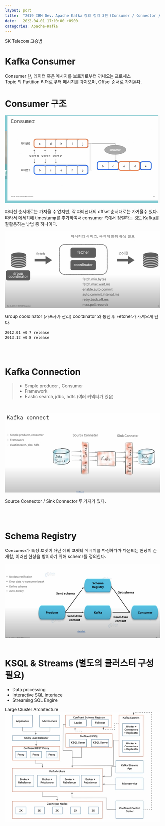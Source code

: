 ```yaml
---
layout: post
title:  "2019 IBM Dev. Apache Kafka 강의 정리 3편 (Consumer / Connector / Etc 편)"
date:   2022-04-01 17:00:00 +0900
categories: Apache-Kafka
---
```


SK Telecom 고승범

# Kafka Consumer

Consumer 란, 데이터 혹은 메시지를 브로커로부터 꺼내오는 프로세스 <br/>
Topic 의 Partition 리더로 부터 메시지를 가져오며, Offset 순서로 가져온다. <br/>

# Consumer 구조
![Consumer](/public/img/kafka/Consumer.png)

파티션 순서대로는 가져올 수 없지만, 각 파티션내의 offset 순서대로는 가져올수 있다.
따라서 메세지에 timestamp를 추가하여서 consumer 측에서 정렬하는 것도 Kafka를 잘활용하는 방법 중 하나이다.


![fetcher](/public/img/kafka/fetcher.png)

Group coordinator (카프카가 관리) coordinator 와 통신 후 Fetcher가 가져오게 된다.
```
2012.01 v0.7 release
2013.12 v0.8 release
```

 <br/> <br/>
 

# Kafka Connection 

>- Simple producer , Consumer
>- Framework
>- Elastic search, jdbc, hdfs (여러 커넥터가 있음)
<br/>

![connect](/public/img/kafka/connect.png)

Source Connector / Sink Connector 두 가지가 있다.

<br/> <br/>


# Schema Registry
Consumer가 특정 포맷이 아닌 예외 포맷의 메시지를 파싱하다가 다운되는 현상이 존재함, 이러한 현상을 방어하기 위해 schema를 정의한다.

![break](/public/img/kafka/consumer_break.png)
 <br/> <br/>
 
# KSQL & Streams (별도의 클러스터 구성 필요)
- Data processing
- Interactive SQL interface
- Streaming SQL Engine


Large Cluster Architecture
  ![large_cluster](/public/img/kafka/large_cluster.png)